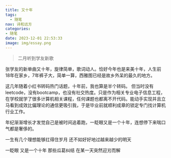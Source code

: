 ```yaml
---
title: 又十年
tags:
  - 随笔
nav: 诗和远方
categories:
- 随笔
date: 2023-12-01 22:53:33
image: img/essay.png
---
```


> 二月听到学友新歌

张学友的新单曲又十年，旋律简单，歌词动人。恰好今年也是来美十年，人生前18年在家乡，7年裤子大，简单一算，西雅图已经是故乡外呆的最久的地方。

这几年随着小红书转码热门话题，十年前，我也算是半个转码。 但当时没有leetcode，没有bootcamp，也没有社交热度。只是作为相关专业电子信息工程，在学校就学了很多计算机相关课程，任何课题也都离不开代码。能动手实现并且立马看到成效比偏理论的通信更吸引我，于是毕业前就顺利成章的锁定专门找计算机行业工作。

年纪渐渐增长才发觉自己是被时间追着跑，一眨眼又是一个十年，连想停下来喘口气都是奢侈的。

一生有几个理想能够扛得住岁月
还不如好好地过越来越少的明天

一眨眼 又是一个十年
那些瓜葛纠结
在某一天突然迎刃而解
